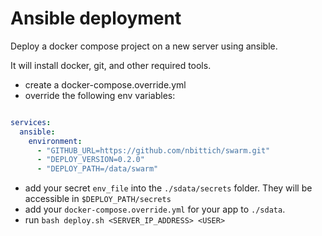 # Ansible deployment

Deploy a docker compose project on a new server using ansible.

It will install docker, git, and other required tools.

- create a docker-compose.override.yml
- override the following env variables:

```yml

services:
  ansible:
    environment:
      - "GITHUB_URL=https://github.com/nbittich/swarm.git"
      - "DEPLOY_VERSION=0.2.0"
      - "DEPLOY_PATH=/data/swarm"

```

- add your secret `env_file` into the `./sdata/secrets` folder. They will be accessible in `$DEPLOY_PATH/secrets`
- add your `docker-compose.override.yml` for your app to `./sdata`.
- run  `bash deploy.sh <SERVER_IP_ADDRESS> <USER>`
